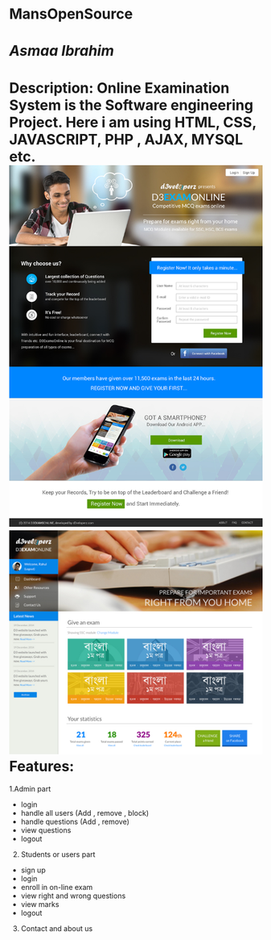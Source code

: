 # MansOpenSource
*Asmaa Ibrahim*
===========
Description:
Online Examination System is the Software engineering Project. 
Here i am using HTML, CSS, JAVASCRIPT, PHP , AJAX, MYSQL etc.
![alt Online course](course.jpg)
![alt Online course](online.jpg)
**Features:**
===========
1.Admin part
  * login
  * handle all users (Add , remove , block)
  * handle questions (Add , remove)
  * view questions
  * logout
2. Students or users part
  * sign up
  * login
  * enroll in on-line exam
  * view right and wrong questions
  * view marks
  * logout
3. Contact and about us

